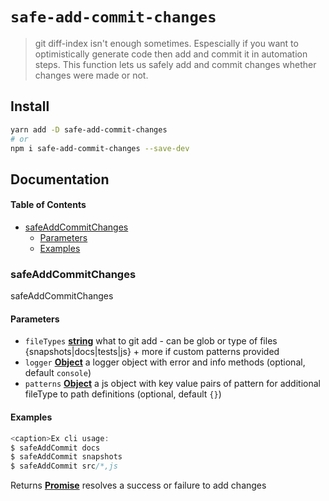 # `safe-add-commit-changes`

> git diff-index isn't enough sometimes. Espescially if you want to optimistically generate code then add and commit it in automation steps. This function lets us safely add and commit changes whether changes were made or not.

## Install

```sh
yarn add -D safe-add-commit-changes
# or
npm i safe-add-commit-changes --save-dev 
```

## Documentation

<!-- Generated by documentation.js. Update this documentation by updating the source code. -->

#### Table of Contents

-   [safeAddCommitChanges](#safeaddcommitchanges)
    -   [Parameters](#parameters)
    -   [Examples](#examples)

### safeAddCommitChanges

safeAddCommitChanges

#### Parameters

-   `fileTypes` **[string](https://developer.mozilla.org/docs/Web/JavaScript/Reference/Global_Objects/String)** what to git add - can be glob or type of files {snapshots|docs|tests|js} + more if custom patterns provided
-   `logger` **[Object](https://developer.mozilla.org/docs/Web/JavaScript/Reference/Global_Objects/Object)** a logger object with error and info methods (optional, default `console`)
-   `patterns` **[Object](https://developer.mozilla.org/docs/Web/JavaScript/Reference/Global_Objects/Object)** a js object with key value pairs of  pattern for additional fileType to path definitions (optional, default `{}`)

#### Examples

```javascript
<caption>Ex cli usage:
$ safeAddCommit docs
$ safeAddCommit snapshots
$ safeAddCommit src/*,js
```

Returns **[Promise](https://developer.mozilla.org/docs/Web/JavaScript/Reference/Global_Objects/Promise)** resolves a success or failure to add changes
